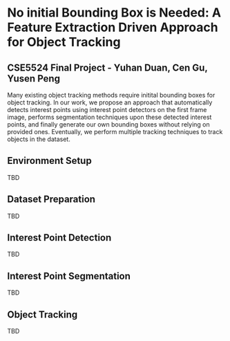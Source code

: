 # No initial Bounding Box is Needed: A Feature Extraction Driven Approach for Object Tracking 

## CSE5524 Final Project - Yuhan Duan, Cen Gu, Yusen Peng

Many existing object tracking methods require initital bounding boxes for object tracking. In our work, we propose an approach that automatically detects interest points using interest point detectors on the first frame image, performs segmentation techniques upon these detected interest points, and finally generate our own bounding boxes without relying on provided ones. Eventually, we perform multiple tracking techniques to track objects in the dataset.

## Environment Setup

TBD

## Dataset Preparation

TBD

## Interest Point Detection

TBD

## Interest Point Segmentation

TBD

## Object Tracking

TBD
